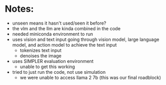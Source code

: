 # Notes:
- unseen means it hasn't used/seen it before?
- the vlm and the llm are kinda combined in the code
- needed miniconda environment to run
- uses vision and text input going through vision model, large language model, and action model to achieve the text input
    - tokenizes text input
    - denoises the image
- uses SIMPLER evaluation environment
    - unable to get this working
- tried to just run the code, not use simulation
    - we were unable to access llama 2 7b (this was our final roadblock)